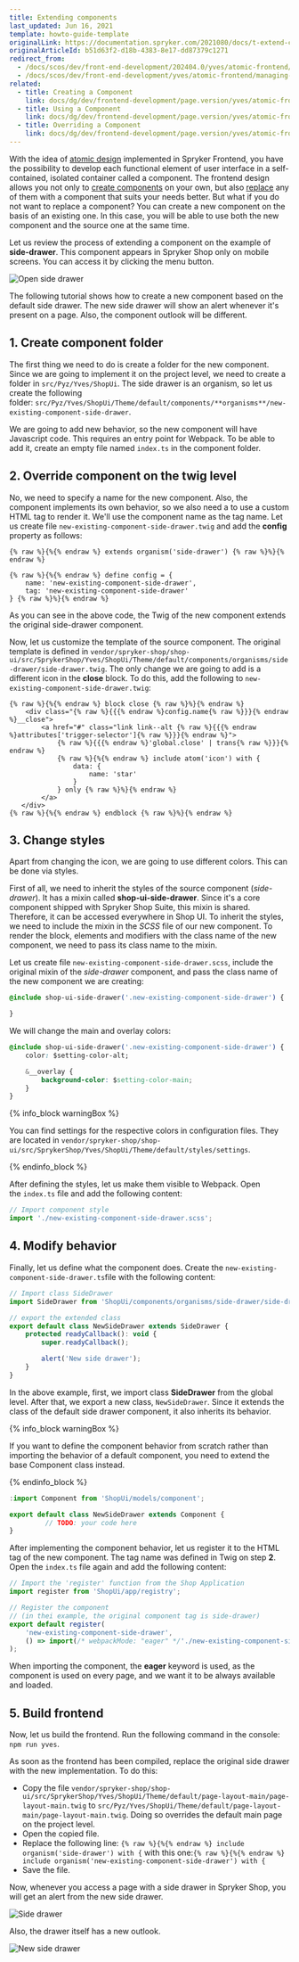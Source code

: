 ```yaml
---
title: Extending components
last_updated: Jun 16, 2021
template: howto-guide-template
originalLink: https://documentation.spryker.com/2021080/docs/t-extend-component
originalArticleId: b51d63f2-d18b-4383-8e17-dd87379c1271
redirect_from:
  - /docs/scos/dev/front-end-development/202404.0/yves/atomic-frontend/managing-the-components/extending-a-component.html
  - /docs/scos/dev/front-end-development/yves/atomic-frontend/managing-the-components/extending-a-component.html
related:
  - title: Creating a Component
    link: docs/dg/dev/frontend-development/page.version/yves/atomic-frontend/managing-components/creating-components.html
  - title: Using a Component
    link: docs/dg/dev/frontend-development/page.version/yves/atomic-frontend/managing-components/using-components.html
  - title: Overriding a Component
    link: docs/dg/dev/frontend-development/page.version/yves/atomic-frontend/managing-components/overriding-components.html
---
```


With the idea of [atomic design](/docs/dg/dev/frontend-development/{{page.version}}/yves/atomic-frontend/atomic-frontend.html) implemented in Spryker Frontend, you have the possibility to develop each functional element of user interface in a self-contained, isolated container called a component. The frontend design allows you not only to [create components](/docs/dg/dev/frontend-development/{{page.version}}/yves/atomic-frontend/managing-components/creating-components.html) on your own, but also [replace](/docs/dg/dev/frontend-development/{{page.version}}/yves/atomic-frontend/managing-components/extending-components.html) any of them with a component that suits your needs better. But what if you do not want to replace a component? You can create a new component on the basis of an existing one. In this case, you will be able to use both the new component and the source one at the same time.

Let us review the process of extending a component on the example of **side-drawer**. This component appears in Spryker Shop only on mobile screens. You can access it by clicking the menu button.

![Open side drawer](https://spryker.s3.eu-central-1.amazonaws.com/docs/Tutorials/Introduction/Customize+Frontend/open-side-drawer.png)

The following tutorial shows how to create a new component based on the default side drawer. The new side drawer will show an alert whenever it's present on a page. Also, the component outlook will be different.

## 1. Create component folder

The first thing we need to do is create a folder for the new component. Since we are going to implement it on the project level, we need to create a folder in `src/Pyz/Yves/ShopUi`. The side drawer is an organism, so let us create the following folder: `src/Pyz/Yves/ShopUi/Theme/default/components/**organisms**/new-existing-component-side-drawer`.

We are going to add new behavior, so the new component will have Javascript code. This requires an entry point for Webpack. To be able to add it, create an empty file named `index.ts` in the component folder.

## 2. Override component on the twig level

No, we need to specify a name for the new component. Also, the component implements its own behavior, so we also need a to use a custom HTML tag to render it. We'll use the component name as the tag name. Let us create file `new-existing-component-side-drawer.twig` and add the **config** property as follows:

```twig
{% raw %}{%{% endraw %} extends organism('side-drawer') {% raw %}%}{% endraw %}

{% raw %}{%{% endraw %} define config = {
    name: 'new-existing-component-side-drawer',
    tag: 'new-existing-component-side-drawer'
} {% raw %}%}{% endraw %}
```

As you can see in the above code, the Twig of the new component extends the original side-drawer component.

Now, let us customize the template of the source component. The original template is defined in `vendor/spryker-shop/shop-ui/src/SprykerShop/Yves/ShopUi/Theme/default/components/organisms/side-drawer/side-drawer.twig`. The only change we are going to add is a different icon in the **close** block. To do this, add the following to `new-existing-component-side-drawer.twig`:

```twig
{% raw %}{%{% endraw %} block close {% raw %}%}{% endraw %}
    <div class="{% raw %}{{{% endraw %}config.name{% raw %}}}{% endraw %}__close">
        <a href="#" class="link link--alt {% raw %}{{{% endraw %}attributes['trigger-selector']{% raw %}}}{% endraw %}">
            {% raw %}{{{% endraw %}'global.close' | trans{% raw %}}}{% endraw %}
            {% raw %}{%{% endraw %} include atom('icon') with {
                data: {
                    name: 'star'
                }
            } only {% raw %}%}{% endraw %}
        </a>
   </div>
{% raw %}{%{% endraw %} endblock {% raw %}%}{% endraw %}
```

## 3. Change styles

Apart from changing the icon, we are going to use different colors. This can be done via styles.

First of all, we need to inherit the styles of the source component (_side-drawer_). It has a mixin called **shop-ui-side-drawer**. Since it's a core component shipped with Spryker Shop Suite, this mixin is shared. Therefore, it can be accessed everywhere in Shop UI. To inherit the styles, we need to include the mixin in the _SCSS_ file of our new component. To render the block, elements and modifiers with the class name of the new component, we need to pass its class name to the mixin.

Let us create file `new-existing-component-side-drawer.scss`, include the original mixin of the _side-drawer_ component, and pass the class name of the new component we are creating:

```css
@include shop-ui-side-drawer('.new-existing-component-side-drawer') {

}
```

We will change the main and overlay colors:

```css
@include shop-ui-side-drawer('.new-existing-component-side-drawer') {
    color: $setting-color-alt;

    &__overlay {
        background-color: $setting-color-main;
    }
}
```

{% info_block warningBox %}

You can find settings for the respective colors in configuration files. They are located in `vendor/spryker-shop/shop-ui/src/SprykerShop/Yves/ShopUi/Theme/default/styles/settings`.

{% endinfo_block %}

After defining the styles, let us make them visible to Webpack. Open the `index.ts` file and add the following content:

```js
// Import component style
import './new-existing-component-side-drawer.scss';
```

## 4. Modify behavior

Finally, let us define what the component does. Create the `new-existing-component-side-drawer.ts`file with the following content:

```js
// Import class SideDrawer
import SideDrawer from 'ShopUi/components/organisms/side-drawer/side-drawer';

// export the extended class
export default class NewSideDrawer extends SideDrawer {
    protected readyCallback(): void {
        super.readyCallback();

        alert('New side drawer');
    }
}
```

In the above example, first, we import class **SideDrawer** from the global level. After that, we export a new class, `NewSideDrawer`. Since it extends the class of the default side drawer component, it also inherits its behavior.

{% info_block warningBox %}

If you want to define the component behavior from scratch rather than importing the behavior of a default component, you need to extend the base Component class instead.

{% endinfo_block %}

```js
:import Component from 'ShopUi/models/component';

export default class NewSideDrawer extends Component {
         // TODO: your code here
}
```

After implementing the component behavior, let us register it to the HTML tag of the new component. The tag name was defined in Twig on step **2**. Open the `index.ts` file again and add the following content:

```js
// Import the 'register' function from the Shop Application
import register from 'ShopUi/app/registry';

// Register the component
// (in thei example, the original component tag is side-drawer)
export default register(
    'new-existing-component-side-drawer',
    () => import(/* webpackMode: "eager" */'./new-existing-component-side-drawer')
);
```

When importing the component, the **eager** keyword is used, as the component is used on every page, and we want it to be always available and loaded.

## 5. Build frontend

Now, let us build the frontend. Run the following command in the console: `npm run yves`.

As soon as the frontend has been compiled, replace the original side drawer with the new implementation. To do this:

* Copy the file `vendor/spryker-shop/shop-ui/src/SprykerShop/Yves/ShopUi/Theme/default/page-layout-main/page-layout-main.twig` to `src/Pyz/Yves/ShopUi/Theme/default/page-layout-main/page-layout-main.twig`. Doing so overrides the default main page on the project level.
* Open the copied file.
* Replace the following line: `{% raw %}{%{% endraw %} include organism('side-drawer') with {` with this one:`{% raw %}{%{% endraw %} include organism('new-existing-component-side-drawer') with {`
* Save the file.

Now, whenever you access a page with a side drawer in Spryker Shop, you will get an alert from the new side drawer.

![Side drawer](https://spryker.s3.eu-central-1.amazonaws.com/docs/Tutorials/Introduction/Customize+Frontend/side-drawer-notification.png)

Also, the drawer itself has a new outlook.

![New side drawer](https://spryker.s3.eu-central-1.amazonaws.com/docs/Tutorials/Introduction/Customize+Frontend/new-side-drawer.png)

